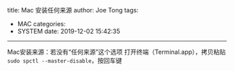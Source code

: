 title: Mac 安装任何来源
author: Joe Tong
tags:
  - MAC
categories:  
  - SYSTEM
date: 2019-12-02 15:42:35 
---

Mac安装来源：若没有“任何来源”这个选项
打开终端（Terminal.app），拷贝粘贴
` sudo spctl --master-disable`，按回车键


